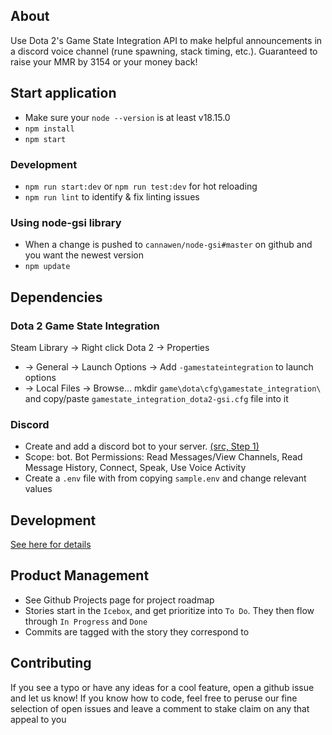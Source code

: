 ## About
Use Dota 2's Game State Integration API to make helpful announcements in a discord voice channel (rune spawning, stack timing, etc.). Guaranteed to raise your MMR by 3154 or your money back!

## Start application
- Make sure your `node --version` is at least v18.15.0
- `npm install`
- `npm start`
### Development
- `npm run start:dev` or `npm run test:dev` for hot reloading
- `npm run lint` to identify & fix linting issues
### Using node-gsi library
- When a change is pushed to `cannawen/node-gsi#master` on github and you want the newest version
- `npm update`

## Dependencies
### Dota 2 Game State Integration
Steam Library -> Right click Dota 2 -> Properties
- -> General -> Launch Options -> Add `-gamestateintegration` to launch options
- -> Local Files -> Browse... mkdir `game\dota\cfg\gamestate_integration\` and copy/paste `gamestate_integration_dota2-gsi.cfg` file into it 
### Discord
- Create and add a discord bot to your server. [(src, Step 1)](https://www.digitalocean.com/community/tutorials/how-to-build-a-discord-bot-with-node-js)
- Scope: bot. Bot Permissions: Read Messages/View Channels, Read Message History, Connect, Speak, Use Voice Activity
- Create a `.env` file with from copying `sample.env` and change relevant values

## Development 
[See here for details](./development.md)

## Product Management
- See Github Projects page for project roadmap
- Stories start in the `Icebox`, and get prioritize into `To Do`. They then flow through `In Progress` and `Done`
- Commits are tagged with the story they correspond to

## Contributing
If you see a typo or have any ideas for a cool feature, open a github issue and let us know! If you know how to code, feel free to peruse our fine selection of open issues and leave a comment to stake claim on any that appeal to you
